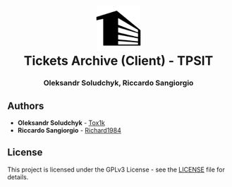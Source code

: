 <h1 align="center">
  <img src="https://raw.githubusercontent.com/ITISEnricoFermi/archivio-digitale-client/81041b2932b032ead156777a6927efe1925b52ca/static/shortcut/safari-pinned-tab.svg?sanitize=true" height="100"><br/>
  <span>Tickets Archive (Client) - TPSIT</span>
</h1>
<h3 align="center">Oleksandr Soludchyk, Riccardo Sangiorgio</h3>

## Authors

* **Oleksandr Soludchyk** - [Tox1k](https://github.com/Tox1k)
* **Riccardo Sangiorgio** - [Richard1984](https://github.com/Richard1984/)

## License

This project is licensed under the GPLv3 License - see the [LICENSE](LICENSE) file for details.
